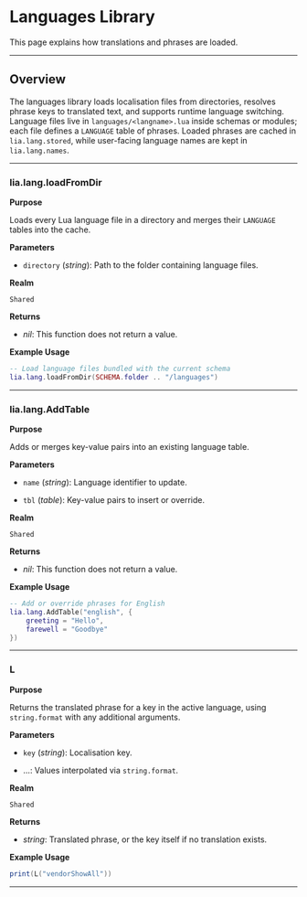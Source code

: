 # Languages Library

This page explains how translations and phrases are loaded.

---

## Overview

The languages library loads localisation files from directories, resolves phrase keys to translated text, and supports runtime language switching. Language files live in `languages/<langname>.lua` inside schemas or modules; each file defines a `LANGUAGE` table of phrases. Loaded phrases are cached in `lia.lang.stored`, while user-facing language names are kept in `lia.lang.names`.

---

### lia.lang.loadFromDir

**Purpose**

Loads every Lua language file in a directory and merges their `LANGUAGE` tables into the cache.

**Parameters**

* `directory` (*string*): Path to the folder containing language files.

**Realm**

`Shared`

**Returns**

* *nil*: This function does not return a value.

**Example Usage**

```lua
-- Load language files bundled with the current schema
lia.lang.loadFromDir(SCHEMA.folder .. "/languages")
```

---

### lia.lang.AddTable

**Purpose**

Adds or merges key-value pairs into an existing language table.

**Parameters**

* `name` (*string*): Language identifier to update.

* `tbl` (*table*): Key-value pairs to insert or override.

**Realm**

`Shared`

**Returns**

* *nil*: This function does not return a value.

**Example Usage**

```lua
-- Add or override phrases for English
lia.lang.AddTable("english", {
    greeting = "Hello",
    farewell = "Goodbye"
})
```

---

### L

**Purpose**

Returns the translated phrase for a key in the active language, using `string.format` with any additional arguments.

**Parameters**

* `key` (*string*): Localisation key.

* …: Values interpolated via `string.format`.

**Realm**

`Shared`

**Returns**

* *string*: Translated phrase, or the key itself if no translation exists.

**Example Usage**

```lua
print(L("vendorShowAll"))
```

---
